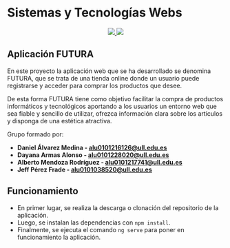 # Sistemas y Tecnologías Webs

<p align="center">
  <a href="https://github.com/SyTW-2122/E10/actions/workflows/tests.yml">
    <img src="https://github.com/SyTW-2122/E10/actions/workflows/tests.yml/badge.svg"/>
  </a>

  <a href="https://codecov.io/gh/SyTW-2122/E10">
    <img src="https://codecov.io/gh/SyTW-2122/E10/branch/main/graph/badge.svg?token=52T93G4T4A"/>
  </a>
</p>

## Aplicación FUTURA

En este proyecto la aplicación web que se ha desarrollado se denomina FUTURA, que se trata de una tienda online donde un usuario puede registrarse y acceder para comprar los productos que desee.

De esta forma FUTURA tiene como objetivo facilitar la compra de productos informáticos y tecnológicos aportando a los usuarios un entorno web que sea fiable y sencillo de utilizar, ofrezca información clara sobre los artículos y disponga de una estética atractiva.

Grupo formado por:

 * **Daniel Álvarez Medina - [alu0101216126@ull.edu.es](alu0101216126@ull.edu.es)**
 * **Dayana Armas Alonso - [alu0101228020@ull.edu.es](alu0101228020@ull.edu.es)**
 * **Alberto Mendoza Rodríguez - [alu0101217741@ull.edu.es](alu0101217741@ull.edu.es)**
 * **Jeff Pérez Frade - [alu0101038520@ull.edu.es](alu0101038520@ull.edu.es)**

## Funcionamiento

- En primer lugar, se realiza la descarga o clonación del repositorio de la aplicación.
- Luego, se instalan las dependencias con `npm install`.
- Finalmente, se ejecuta el comando `ng serve` para poner en funcionamiento la aplicación.

